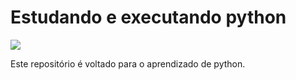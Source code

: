 # Estudando e executando python

<img src="https://www.google.com.br/url?sa=i&source=images&cd=&cad=rja&uact=8&ved=2ahUKEwjPzOPQxubhAhV1DrkGHXPPBE0QjRx6BAgBEAU&url=https%3A%2F%2Fsdtimes.com%2Fsoftwaredev%2Fpython-programming-language-gets-new-governance-model%2F&psig=AOvVaw26s8DieJTHVy8f6P0pqMvp&ust=1556120466886398">

<p>Este repositório é voltado para o aprendizado de python.</p>

